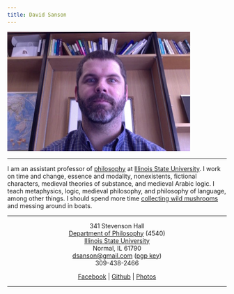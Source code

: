 ```yaml
---
title: David Sanson
---
```


<div class="home_image_container">
<div class="home_image">
<img src="images/david.jpg" alt="A picture of me" width=420 height=273>
</div>
</div>

* * * * *

I am an assistant professor of [philosophy] at [Illinois State
University]. I work on time and change, essence and
modality, nonexistents, fictional characters, medieval theories of substance, and medieval Arabic logic. I teach metaphysics, logic, medieval philosophy,
and philosophy of language, among other things. I should spend more time
[collecting wild mushrooms] and messing around in boats.

* * * * *

<div style="text-align:center">

341 Stevenson Hall\
[Department of Philosophy][philosophy] (4540)\
[Illinois State University][]\
Normal, IL 61790\
<dsanson@gmail.com> ([pgp key](pgp.html))\
309-438-2466

[Facebook][] | [Github][] | [Photos][]

* * * * *


</div>

  [philosophy]: http://philosophy.illinoisstate.edu/
  [Illinois State University]: http://illinoisstate.edu/
  [collecting wild mushrooms]: http://morelmushroomhunting.com/morelfinds.html
  [PhilPapers]: http://philpapers.org/s/David%20Sanson
  [Github]: http://github.com/dsanson
  [Facebook]: http://www.facebook.com/people/David_Sanson/12455093
  [Photos]: https://www.icloud.com/photostream/#A2532ODWLedxE

